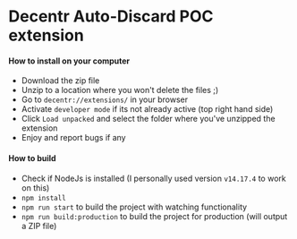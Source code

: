 # Decentr Auto-Discard POC extension

#### How to install on your computer
- Download the zip file
- Unzip to a location where you won't delete the files ;)
- Go to `decentr://extensions/` in your browser
- Activate `developer mode` if its not already active (top right hand side)
- Click `Load unpacked` and select the folder where you've unzipped the extension
- Enjoy and report bugs if any

#### How to build

- Check if NodeJs is installed (I personally used version `v14.17.4` to work on this)
- `npm install`
- `npm run start` to build the project with watching functionality
- `npm run build:production` to build the project for production (will output a ZIP file)
